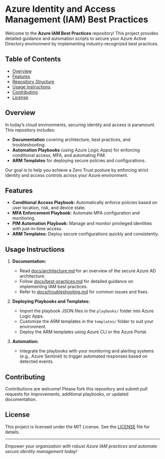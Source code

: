 # Azure Identity and Access Management (IAM) Best Practices

Welcome to the **Azure IAM Best Practices** repository! This project provides detailed guidance and automation scripts to secure your Azure Active Directory environment by implementing industry‐recognized best practices.

## Table of Contents
- [Overview](#overview)
- [Features](#features)
- [Repository Structure](#repository-structure)
- [Usage Instructions](#usage-instructions)
- [Contributing](#contributing)
- [License](#license)

## Overview

In today’s cloud environments, securing identity and access is paramount. This repository includes:
- **Documentation** covering architecture, best practices, and troubleshooting.
- **Automation Playbooks** (using Azure Logic Apps) for enforcing conditional access, MFA, and automating PIM.
- **ARM Templates** for deploying secure policies and configurations.

Our goal is to help you achieve a Zero Trust posture by enforcing strict identity and access controls across your Azure environment.

## Features

- **Conditional Access Playbook:** Automatically enforce policies based on user location, risk, and device state.
- **MFA Enforcement Playbook:** Automate MFA configuration and monitoring.
- **PIM Automation Playbook:** Manage and monitor privileged identities with just-in-time access.
- **ARM Templates:** Deploy secure configurations quickly and consistently.



## Usage Instructions

1. **Documentation:**  
   - Read [docs/architecture.md](docs/architecture.md) for an overview of the secure Azure AD architecture.
   - Follow [docs/best-practices.md](docs/best-practices.md) for detailed guidance on implementing IAM best practices.
   - Refer to [docs/troubleshooting.md](docs/troubleshooting.md) for common issues and fixes.

2. **Deploying Playbooks and Templates:**  
   - Import the playbook JSON files in the `playbooks/` folder into Azure Logic Apps.  
   - Customize the ARM templates in the `templates/` folder to suit your environment.
   - Deploy the ARM templates using Azure CLI or the Azure Portal.

3. **Automation:**  
   - Integrate the playbooks with your monitoring and alerting systems (e.g., Azure Sentinel) to trigger automated responses based on detected events.

## Contributing

Contributions are welcome! Please fork this repository and submit pull requests for improvements, additional playbooks, or updated documentation.

## License

This project is licensed under the MIT License. See the [LICENSE](LICENSE) file for details.

---

*Empower your organization with robust Azure IAM practices and automate secure identity management today!*
